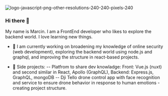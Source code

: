 ![logo-javascript-png-other-resolutions-240-240-pixels-240](https://user-images.githubusercontent.com/28606968/87828077-7d2fb580-c87c-11ea-9396-2de16d616c29.png)


### Hi there 👋

My name is Marcin. I am a FrontEnd developer who likes to explore the backend world. I love learning new things.


- 🔭 I am currently working on broadening my knowledge of online security (web development), exploring the backend world using node.js and graphql, and improving the structure in react-based projects.

- 🤔 Side projects: 
   -- Platfrom to share dev knowladge: Front: Vue.js (nuxt) and second similar in React, Apollo (GraphQL), Backend: Express.js, GraphQL, mongoDB
   -- Dji Tello drone control app with face recognition and service to ensure drone behavior in response to human emotions - creating project structure.
